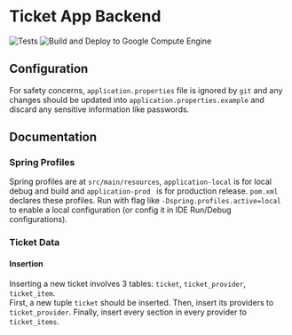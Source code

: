 # Ticket App Backend

![Tests](https://github.com/855DEV/ticket-backend/workflows/Tests/badge.svg)
![Build and Deploy to Google Compute Engine](https://github.com/855DEV/ticket-backend/workflows/Build%20and%20Deploy%20to%20Google%20Compute%20Engine/badge.svg)

## Configuration

For safety concerns, `application.properties` file is ignored by `git` and any changes should be updated into `application.properties.example` and discard any sensitive information like passwords.

## Documentation

### Spring Profiles

Spring profiles are at `src/main/resources`, `application-local` is for local debug and build and `application-prod
` is for production release. `pom.xml`  declares these profiles.
Run with flag like `-Dspring.profiles.active=local` to enable a local configuration (or config it in IDE Run/Debug
 configurations).

### Ticket Data

#### Insertion

Inserting a new ticket involves 3 tables: `ticket`, `ticket_provider`, `ticket_item`.  
First, a new tuple `ticket` should be inserted. Then, insert its providers to `ticket_provider`. Finally, insert every
 section
 in every provider to `ticket_items`.
